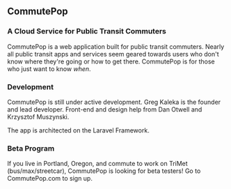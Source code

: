 ## CommutePop
### A Cloud Service for Public Transit Commuters

CommutePop is a web application built for public transit commuters. Nearly all public transit apps and services seem geared towards users who don't know where they're going or how to get there. CommutePop is for those who just want to know *when*.

### Development

CommutePop is still under active development. Greg Kaleka is the founder and lead developer. Front-end and design help from Dan Otwell and Krzysztof Muszynski.

The app is architected on the Laravel Framework.

### Beta Program

If you live in Portland, Oregon, and commute to work on TriMet (bus/max/streetcar), CommutePop is looking for beta testers! Go to CommutePop.com to sign up.